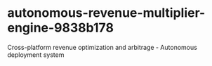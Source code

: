 # autonomous-revenue-multiplier-engine-9838b178
Cross-platform revenue optimization and arbitrage - Autonomous deployment system
